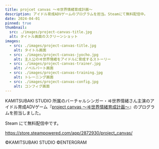 ```yaml
---
title: projcet canvas 〜ヰ世界情緒育成計画〜
description: アイドル育成ADVゲームのプログラムを担当。Steamにて無料配信中。
date: 2024-04-01
pinned: true
thumbnail:
  src: ./images/project-canvas-title.jpg
  alt: タイトル画面のスクリーンショット
images:
  - src: ./images/project-canvas-title.jpg
    alt: タイトル画面
  - src: ./images/project-canvas-jyocho.jpg
    alt: 主人公のヰ世界情緒をアイドルに育成するストーリー
  - src: ./images/project-canvas-trainer.jpg
    alt: ノベルパート画面
  - src: ./images/project-canvas-training.jpg
    alt: トレーニング画面
  - src: ./images/project-canvas-config.jpg
    alt: コンフィグ画面
---
```


KAMITSUBAKI STUDIO 所属のバーチャルシンガー・ヰ世界情緒さん主演のアイドル育成ADVゲーム『[project canvas ～ヰ世界情緒育成計画～](https://kamitsubaki.jp/news/2024/04/01/3289/)』のプログラムを担当しました。

Steam にて無料配信中です。

https://store.steampowered.com/app/2872930/project_canvas/

&copy;KAMITSUBAKI STUDIO &copy;ENTERGRAM
